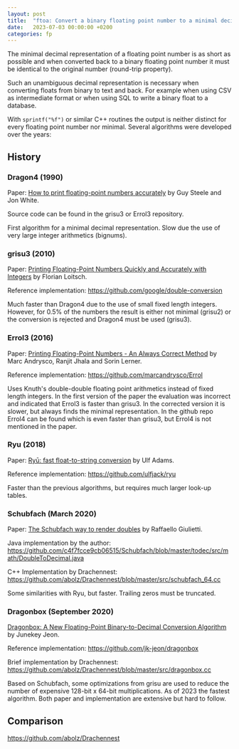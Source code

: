 ```yaml
---
layout: post
title:  "ftoa: Convert a binary floating point number to a minimal decimal string"
date:   2023-07-03 00:00:00 +0200
categories: fp
---
```





The minimal decimal representation of a floating point number is as short as
possible and when converted back to a binary floating point number it must be
identical to the original number (round-trip property).

Such an unambiguous decimal representation is necessary when converting floats
from binary to text and back. For example when using CSV as intermediate format
or when using SQL to write a binary float to a database.

With `sprintf("%f")` or similar C++ routines the output is neither distinct for
every floating point number nor minimal. Several algorithms were developed over
the years:



History
-------



### Dragon4 (1990)

Paper: [How to print floating-point numbers accurately](https://lists.nongnu.org/archive/html/gcl-devel/2012-10/pdfkieTlklRzN.pdf)
by Guy Steele and Jon White.

Source code can be found in the grisu3 or Errol3 repository.

First algorithm for a minimal decimal representation. Slow due the use of very
large integer arithmetics (bignums).



### grisu3 (2010)

Paper: [Printing Floating-Point Numbers Quickly and Accurately with Integers](https://dl.acm.org/doi/abs/10.1145/1806596.1806623)
by Florian Loitsch.

Reference implementation: <https://github.com/google/double-conversion>

Much faster than Dragon4 due to the use of small fixed length integers.
However, for 0.5% of the numbers the result is either not minimal (grisu2) or
the conversion is rejected and Dragon4 must be used (grisu3).



### Errol3 (2016)

Paper: [Printing Floating-Point Numbers - An Always Correct Method](https://dl.acm.org/doi/10.1145/2837614.2837654)
by Marc Andrysco, Ranjit Jhala and Sorin Lerner.

Reference implementation: <https://github.com/marcandrysco/Errol>

Uses Knuth's double-double floating point arithmetics instead of fixed length
integers. In the first version of the paper the evaluation was incorrect and
indicated that Errol3 is faster than grisu3. In the corrected version it is
slower, but always finds the minimal representation. In the github repo Errol4
can be found which is even faster than grisu3, but Errol4 is not mentioned in
the paper.



### Ryu (2018)

Paper: [Ryū: fast float-to-string conversion](https://dl.acm.org/citation.cfm?doid=3296979.3192369)
by Ulf Adams.

Reference implementation: <https://github.com/ulfjack/ryu>

Faster than the previous algorithms, but requires much larger look-up tables.



### Schubfach (March 2020)

Paper: [The Schubfach way to render doubles](https://drive.google.com/open?id=1luHhyQF9zKlM8yJ1nebU0OgVYhfC6CBN)
by Raffaello Giulietti.

Java implementation by the author: <https://github.com/c4f7fcce9cb06515/Schubfach/blob/master/todec/src/math/DoubleToDecimal.java>

C++ Implementation by Drachennest: <https://github.com/abolz/Drachennest/blob/master/src/schubfach_64.cc>

Some similarities with Ryu, but faster. Trailing zeros must be truncated.



### Dragonbox (September 2020)

[Dragonbox: A New Floating-Point Binary-to-Decimal Conversion Algorithm](https://github.com/jk-jeon/dragonbox/blob/master/other_files/Dragonbox.pdf)
by Junekey Jeon.

Reference implementation: <https://github.com/jk-jeon/dragonbox>

Brief implementation by Drachennest: <https://github.com/abolz/Drachennest/blob/master/src/dragonbox.cc>

Based on Schubfach, some optimizations from grisu are used to reduce the number
of expensive 128-bit x 64-bit multiplications. As of 2023 the fastest algorithm.
Both paper and implementation are extensive but hard to follow.



Comparison
----------

<https://github.com/abolz/Drachennest>





